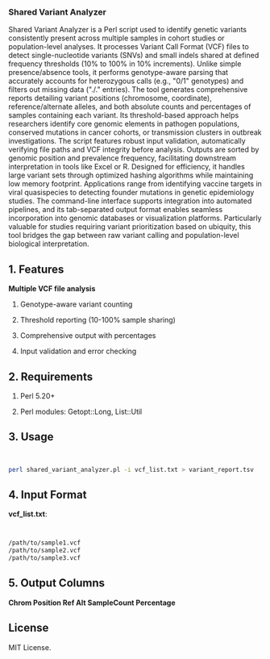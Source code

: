 ### Shared Variant Analyzer

Shared Variant Analyzer is a Perl script used to identify genetic variants consistently present across multiple samples in cohort studies or population-level analyses. It processes Variant Call Format (VCF) files to detect single-nucleotide variants (SNVs) and small indels shared at defined frequency thresholds (10% to 100% in 10% increments). Unlike simple presence/absence tools, it performs genotype-aware parsing that accurately accounts for heterozygous calls (e.g., "0/1" genotypes) and filters out missing data ("./." entries). The tool generates comprehensive reports detailing variant positions (chromosome, coordinate), reference/alternate alleles, and both absolute counts and percentages of samples containing each variant. Its threshold-based approach helps researchers identify core genomic elements in pathogen populations, conserved mutations in cancer cohorts, or transmission clusters in outbreak investigations. The script features robust input validation, automatically verifying file paths and VCF integrity before analysis. Outputs are sorted by genomic position and prevalence frequency, facilitating downstream interpretation in tools like Excel or R. Designed for efficiency, it handles large variant sets through optimized hashing algorithms while maintaining low memory footprint. Applications range from identifying vaccine targets in viral quasispecies to detecting founder mutations in genetic epidemiology studies. The command-line interface supports integration into automated pipelines, and its tab-separated output format enables seamless incorporation into genomic databases or visualization platforms. Particularly valuable for studies requiring variant prioritization based on ubiquity, this tool bridges the gap between raw variant calling and population-level biological interpretation.

## 1. Features

**Multiple VCF file analysis**

1. Genotype-aware variant counting

2. Threshold reporting (10-100% sample sharing)

3. Comprehensive output with percentages

4. Input validation and error checking

## 2. Requirements

1. Perl 5.20+

2. Perl modules: Getopt::Long, List::Util


## 3. Usage

```bash


perl shared_variant_analyzer.pl -i vcf_list.txt > variant_report.tsv


```

## 4. Input Format

**vcf_list.txt**:

```bash


/path/to/sample1.vcf
/path/to/sample2.vcf
/path/to/sample3.vcf


```

## 5. Output Columns

**Chrom	Position	Ref	Alt	SampleCount	Percentage**


## License <a name="license"></a>
MIT License.
